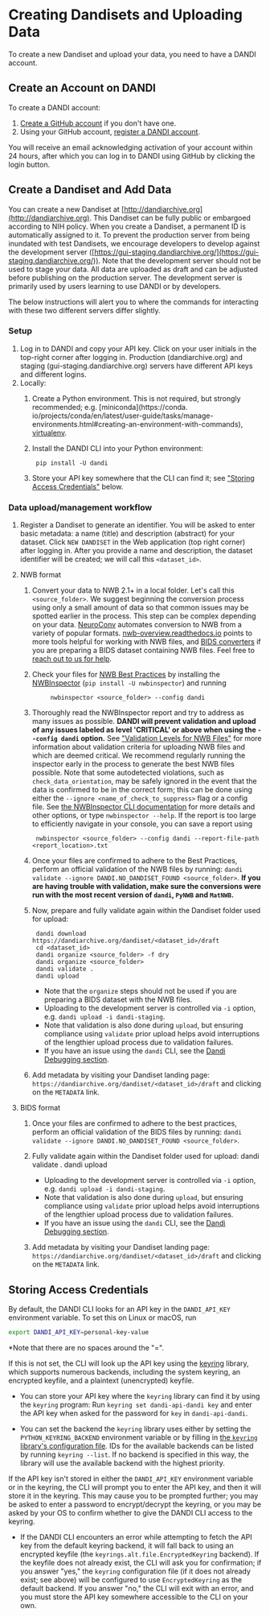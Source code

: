 # Creating Dandisets and Uploading Data

To create a new Dandiset and upload your data, you need to have a DANDI account.

## Create an Account on DANDI

To create a DANDI account:

1. [Create a GitHub account](https://github.com/) if you don't have one.
2. Using your GitHub account, [register a DANDI account](https://gui.dandiarchive.org/#/user/register).

You will receive an email acknowledging activation of your account within 24
hours, after which you can log in to DANDI using GitHub by clicking the login
button.

## Create a Dandiset and Add Data

You can create a new Dandiset at [http://dandiarchive.org](http://dandiarchive.org). This Dandiset can be fully 
public or embargoed 
according to NIH policy.
When you create a Dandiset, a permanent ID is automatically assigned to it.
To prevent the production server from being inundated with test Dandisets, we encourage developers to develop 
against the development server ([https://gui-staging.dandiarchive.org/](https://gui-staging.dandiarchive.org/)). Note 
that the development server
should not be used to stage your data. All data are uploaded as draft and can be adjusted before publishing on
the production server. The development server is primarily used by users learning to use DANDI or by developers.

The below instructions will alert you to where the commands for interacting with these 
two different servers differ slightly. 

### **Setup**

1. Log in to DANDI and copy your API key. Click on your user initials in the
    top-right corner after logging in. Production (dandiarchive.org) and staging (gui-staging.dandiarchive.org) servers 
      have different API keys and different logins.
1. Locally:
    1. Create a Python environment. This is not required, but strongly recommended; e.g. [miniconda](https://conda.
          io/projects/conda/en/latest/user-guide/tasks/manage-environments.html#creating-an-environment-with-commands),
         [virtualenv](https://docs.python.org/3/library/venv.html).
    2. Install the DANDI CLI into your Python environment:

            pip install -U dandi

    3. Store your API key somewhere that the CLI can find it; see ["Storing
          Access Credentials"](#storing-access-credentials) below.

### **Data upload/management workflow**

1. Register a Dandiset to generate an identifier. You will be asked to enter
    basic metadata: a name (title) and description (abstract) for your dataset.
    Click `NEW DANDISET` in the Web application (top right corner) after logging in. 
    After you provide a name and description, the dataset identifier will be created; 
    we will call this `<dataset_id>`.
1. NWB format
    1. Convert your data to NWB 2.1+ in a local folder. Let's call this `<source_folder>`.
    We suggest beginning the conversion process using only a small amount of data so that common issues may be spotted earlier in the process.
    This step can be complex depending on your data.
    [NeuroConv](https://neuroconv.readthedocs.io/) automates
    conversion to NWB from a variety of popular formats.
	[nwb-overview.readthedocs.io](https://nwb-overview.readthedocs.io)
    points to more tools helpful for working with NWB files, and [BIDS
    converters](https://bids.neuroimaging.io/benefits.html#converters)
    if you are preparing a BIDS dataset containing NWB files.
    Feel free to [reach out to us for help](https://github.com/dandi/helpdesk/discussions).

    1. Check your files for [NWB Best Practices](https://nwbinspector.readthedocs.io/en/dev/best_practices/best_practices_index.html) by installing
    the [NWBInspector](https://nwbinspector.readthedocs.io/en/dev/user_guide/user_guide_index.html) (`pip install -U nwbinspector`) and running

                nwbinspector <source_folder> --config dandi

    1. Thoroughly read the NWBInspector report and try to address as many issues as possible. **DANDI will prevent validation and upload of any issues
    labeled as level 'CRITICAL' or above when using the `--config dandi` option.**
    See 
       ["Validation Levels for NWB Files"](./135_validation.md) for more information about validation criteria for 
       uploading NWB 
       files and which are deemed critical. We recommend regularly running the inspector early in the process to generate the best NWB files possible. 
    Note that some autodetected violations, such as `check_data_orientation`, may be safely ignored in the event 
       that the data is confirmed to be in the correct form; this can be done using either the `--ignore <name_of_check_to_suppress>` flag or a config file. See [the NWBInspector CLI documentation](https://nwbinspector.readthedocs.io/en/dev/user_guide/using_the_command_line_interface.html) for more details and other options, or type `nwbinspector --help`.
    If the report is too large to efficiently navigate in your console, you can save a report using

            nwbinspector <source_folder> --config dandi --report-file-path <report_location>.txt

    1. Once your files are confirmed to adhere to the Best Practices, perform an official validation of the NWB files by running: `dandi validate --ignore DANDI.NO_DANDISET_FOUND <source_folder>`.
        **If you are having trouble with validation, make sure the conversions were run with the most recent version of `dandi`, `PyNWB` and `MatNWB`.**

    1. Now, prepare and fully validate again within the Dandiset folder used for upload:

            dandi download https://dandiarchive.org/dandiset/<dataset_id>/draft
            cd <dataset_id>
            dandi organize <source_folder> -f dry
            dandi organize <source_folder>
            dandi validate .
            dandi upload

        - Note that the `organize` steps should not be used if you are preparing a BIDS dataset with the NWB files.
        - Uploading to the development server is controlled via `-i` option, e.g.
        `dandi upload -i dandi-staging`.
        - Note that validation is also done during `upload`, but ensuring compliance using `validate` prior upload helps avoid interruptions of the lengthier upload process due to validation failures.
        - If you have an issue using the `dandi` CLI, see the [Dandi Debugging section](./15_debugging.md).
    
    1. Add metadata by visiting your Dandiset landing page:
       `https://dandiarchive.org/dandiset/<dataset_id>/draft` and clicking on the `METADATA` link.

1. BIDS format
    1. Once your files are confirmed to adhere to the best practices, perform an official validation of the BIDS files by running: `dandi validate --ignore DANDI.NO_DANDISET_FOUND <source_folder>`.


    1. Fully validate again within the Dandiset folder used for upload:
            dandi validate .
            dandi upload

        - Uploading to the development server is controlled via `-i` option, e.g.
        `dandi upload -i dandi-staging`.
        - Note that validation is also done during `upload`, but ensuring compliance using `validate` prior upload helps avoid interruptions of the lengthier upload process due to validation failures.
        - If you have an issue using the `dandi` CLI, see the [Dandi Debugging section](./15_debugging.md).

    1. Add metadata by visiting your Dandiset landing page:
       `https://dandiarchive.org/dandiset/<dataset_id>/draft` and clicking on the `METADATA` link.

## Storing Access Credentials

By default, the DANDI CLI looks for an API key in the `DANDI_API_KEY`
environment variable.  To set this on Linux or macOS, run

```bash
export DANDI_API_KEY=personal-key-value
```
*Note that there are no spaces around the "=".

If this is not set, the CLI will look up the API
key using the [keyring](https://github.com/jaraco/keyring) library, which
supports numerous backends, including the system keyring, an encrypted keyfile,
and a plaintext (unencrypted) keyfile.

- You can store your API key where the `keyring` library can find it by using
  the `keyring` program: Run `keyring set dandi-api-dandi key` and enter the
  API key when asked for the password for `key` in `dandi-api-dandi`.

- You can set the backend the `keyring` library uses either by setting the
  `PYTHON_KEYRING_BACKEND` environment variable or by filling in [the `keyring`
  library's configuration file](https://github.com/jaraco/keyring#configuring).
  IDs for the available backends can be listed by running `keyring --list`.  If
  no backend is specified in this way, the library will use the available
  backend with the highest priority.

If the API key isn't stored in either the `DANDI_API_KEY` environment variable
or in the keyring, the CLI will prompt you to enter the API key, and then it
will store it in the keyring.  This may cause you to be prompted further; you
may be asked to enter a password to encrypt/decrypt the keyring, or you may be
asked by your OS to confirm whether to give the DANDI CLI access to the
keyring.

- If the DANDI CLI encounters an error while attempting to fetch the API key
  from the default keyring backend, it will fall back to using an encrypted
  keyfile (the `keyrings.alt.file.EncryptedKeyring` backend).  If the keyfile
  does not already exist, the CLI will ask you for confirmation; if you answer
  "yes," the `keyring` configuration file (if it does not already exist; see
  above) will be configured to use `EncryptedKeyring` as the default backend.
  If you answer "no," the CLI will exit with an error, and you must store the
  API key somewhere accessible to the CLI on your own.
